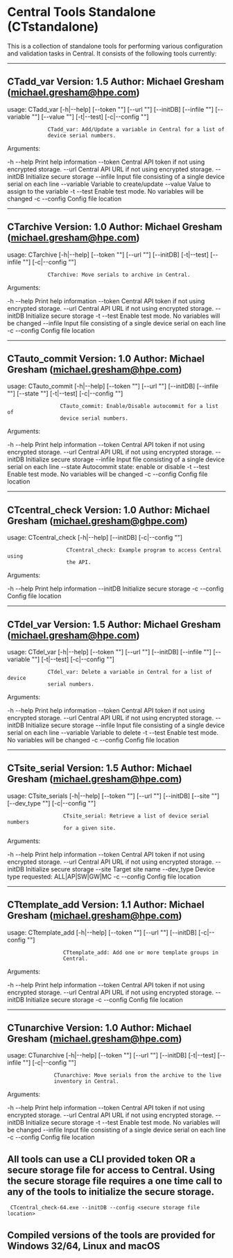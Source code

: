 # Central Tools Standalone (CTstandalone)

This is a collection of standalone tools for performing various configuration and validation tasks in Central.  It consists of the following tools currently:

-------------------------------------
CTadd_var Version: 1.5
Author: Michael Gresham (michael.gresham@hpe.com)
-------------------------------------
usage: CTadd_var [-h|--help] [--token "<value>"] [--url "<value>"] [--initDB]
                 [--infile "<value>"] [--variable "<value>"] [--value
                 "<value>"] [-t|--test] [-c|--config "<value>"]

                 CTadd_var: Add/Update a variable in Central for a list of
                 device serial numbers.

Arguments:

  -h  --help      Print help information
      --token     Central API token if not using encrypted storage.
      --url       Central API URL if not using encrypted storage.
      --initDB    Initialize secure storage
      --infile    Input file consisting of a single device serial on each line
      --variable  Variable to create/update
      --value     Value to assign to the variable
  -t  --test      Enable test mode. No variables will be changed
  -c  --config    Config file location
  
-------------------------------------
CTarchive Version: 1.0
Author: Michael Gresham (michael.gresham@hpe.com)
-------------------------------------
usage: CTarchive [-h|--help] [--token "<value>"] [--url "<value>"] [--initDB]
                 [-t|--test] [--infile "<value>"] [-c|--config "<value>"]

                 CTarchive: Move serials to archive in Central.

Arguments:

  -h  --help    Print help information
      --token   Central API token if not using encrypted storage.
      --url     Central API URL if not using encrypted storage.
      --initDB  Initialize secure storage
  -t  --test    Enable test mode. No variables will be changed
      --infile  Input file consisting of a single device serial on each line
  -c  --config  Config file location

 
-------------------------------------
CTauto_commit Version: 1.0
Author: Michael Gresham (michael.gresham@hpe.com)
-------------------------------------
usage: CTauto_commit [-h|--help] [--token "<value>"] [--url "<value>"]
                     [--initDB] [--infile "<value>"] [--state "<value>"]
                     [-t|--test] [-c|--config "<value>"]

                     CTauto_commit: Enable/Disable autocommit for a list of
                     device serial numbers.

Arguments:

  -h  --help    Print help information
      --token   Central API token if not using encrypted storage.
      --url     Central API URL if not using encrypted storage.
      --initDB  Initialize secure storage
      --infile  Input file consisting of a single device serial on each line
      --state   Autocommit state: enable or disable
  -t  --test    Enable test mode. No variables will be changed
  -c  --config  Config file location

-------------------------------------
CTcentral_check Version: 1.0
Author: Michael Gresham (michael.gresham@ghpe.com)
-------------------------------------
usage: CTcentral_check [-h|--help] [--initDB] [-c|--config "<value>"]

                       CTcentral_check: Example program to access Central using
                       the API.

Arguments:

  -h  --help    Print help information
      --initDB  Initialize secure storage
  -c  --config  Config file location

-------------------------------------
CTdel_var Version: 1.5
Author: Michael Gresham (michael.gresham@hpe.com)
-------------------------------------
usage: CTdel_var [-h|--help] [--token "<value>"] [--url "<value>"] [--initDB]
                 [--infile "<value>"] [--variable "<value>"] [-t|--test]
                 [-c|--config "<value>"]

                 CTdel_var: Delete a variable in Central for a list of device
                 serial numbers.

Arguments:

  -h  --help      Print help information
      --token     Central API token if not using encrypted storage.
      --url       Central API URL if not using encrypted storage.
      --initDB    Initialize secure storage
      --infile    Input file consisting of a single device serial on each line
      --variable  Variable to delete
  -t  --test      Enable test mode. No variables will be changed
  -c  --config    Config file location


-------------------------------------
CTsite_serial Version: 1.5
Author: Michael Gresham (michael.gresham@hpe.com)
-------------------------------------
usage: CTsite_serials [-h|--help] [--token "<value>"] [--url "<value>"]
                      [--initDB] [--site "<value>"] [--dev_type "<value>"]
                      [-c|--config "<value>"]

                      CTsite_serial: Retrieve a list of device serial numbers
                      for a given site.

Arguments:

  -h  --help      Print help information
      --token     Central API token if not using encrypted storage.
      --url       Central API URL if not using encrypted storage.
      --initDB    Initialize secure storage
      --site      Target site name
      --dev_type  Device type requested: ALL|AP|SW|GW|MC
  -c  --config    Config file location


-------------------------------------
CTtemplate_add Version: 1.1
Author: Michael Gresham (michael.gresham@hpe.com)
-------------------------------------
usage: CTtemplate_add [-h|--help] [--token "<value>"] [--url "<value>"]
                      [--initDB] [-c|--config "<value>"]

                      CTtemplate_add: Add one or more template groups in
                      Central.

Arguments:

  -h  --help    Print help information
      --token   Central API token if not using encrypted storage.
      --url     Central API URL if not using encrypted storage.
      --initDB  Initialize secure storage
  -c  --config  Config file location

-------------------------------------
CTunarchive Version: 1.0
Author: Michael Gresham (michael.gresham@hpe.com)
-------------------------------------
usage: CTunarchive [-h|--help] [--token "<value>"] [--url "<value>"] [--initDB]
                   [-t|--test] [--infile "<value>"] [-c|--config "<value>"]

                   CTunarchive: Move serials from the archive to the live
                   inventory in Central.

Arguments:

  -h  --help    Print help information
      --token   Central API token if not using encrypted storage.
      --url     Central API URL if not using encrypted storage.
      --initDB  Initialize secure storage
  -t  --test    Enable test mode. No variables will be changed
      --infile  Input file consisting of a single device serial on each line
  -c  --config  Config file location


## All tools can use a CLI provided token OR a secure storage file for access to Central.  Using the secure storage file requires a one time call to any of the tools to initialize the secure storage.

     CTcentral_check-64.exe --initDB --config <secure storage file location>

## Compiled versions of the tools are provided for Windows 32/64, Linux and macOS 
